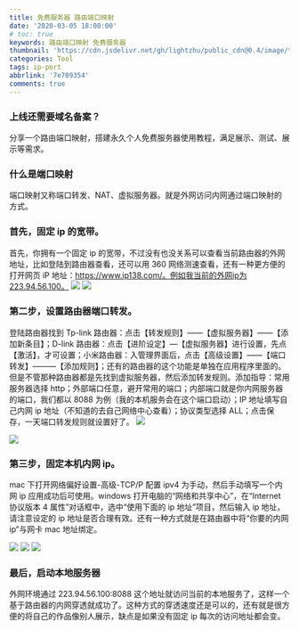 ```yaml
---
title: 免费服务器 路由端口映射
date: '2020-03-05 18:00:00'
# toc: true
keywords: 路由端口映射 免费服务器
thumbnail: 'https://cdn.jsdelivr.net/gh/lightzhu/public_cdn@0.4/image/tool/iptans.jpg'
categories: Tool
tags: ip-port
abbrlink: '7e709354'
comments: true
---
```


### 上线还需要域名备案？

分享一个路由端口映射，搭建永久个人免费服务器使用教程，满足展示、测试、展示等需求。

### 什么是端口映射

端口映射又称端口转发、NAT、虚拟服务器。就是外网访问内网通过端口映射的方式。

<!-- more -->

### 首先，固定 ip 的宽带。

首先，你拥有一个固定 ip 的宽带，不过没有也没关系可以查看当前路由器的外网地址，比如登陆到路由器查看，还可以用 360 网络测速查看，还有一种更方便的打开网页 iP 地址：https://www.ip138.com/。例如我当前的外网ip为223.94.56.100。 ![](https://cdn.jsdelivr.net/gh/lightzhu/public_cdn@0.4/image/tool/webip01.png) ![](https://cdn.jsdelivr.net/gh/lightzhu/public_cdn@0.4/image/tool/webip02.png)

### 第二步，设置路由器端口转发。

登陆路由器找到 Tp-link 路由器：点击【转发规则】——【虚拟服务器】——【添加新条目】；D-link 路由器：点击【进阶设定】—【虚拟服务器】进行设置，先点【激活】，才可设置；小米路由器：入管理界面后，点击【高级设置】——【端口转发】———【添加规则】；还有的路由器的这个功能是单独在应用程序里面的。但是不管那种路由器都是先找到虚拟服务器，然后添加转发规则。添加指导：常用服务器选择 http；外部端口任意，避开常用的端口；内部端口就是你内网服务器的端口，我们都以 8088 为例（我的本机服务会在这个端口启动）；IP 地址填写自己内网 ip 地址（不知道的去自己网络中心查看）；协议类型选择 ALL；点击保存，一天端口转发规则就设置好了。 ![](https://cdn.jsdelivr.net/gh/lightzhu/public_cdn@0.4/image/tool/webip04.png)

![](https://cdn.jsdelivr.net/gh/lightzhu/public_cdn@0.4/image/tool/webip05.png)

### 第三步，固定本机内网 ip。

mac 下打开网络偏好设置-高级-TCP/P 配置 ipv4 为手动，然后手动填写一个内网 ip 应用成功后可使用。windows 打开电脑的“网络和共享中心”，在“Internet 协议版本 4 属性”对话框中，选中“使用下面的 ip 地址”项目，然后输入 ip 地址，请注意设定的 ip 地址是否合理有效。还有一种方式就是在路由器中将“你要的内网 ip”与网卡 mac 地址绑定。

![](https://cdn.jsdelivr.net/gh/lightzhu/public_cdn@0.4/image/tool/webip03.png) ![](https://cdn.jsdelivr.net/gh/lightzhu/public_cdn@0.4/image/tool/webip06.png) ![](https://cdn.jsdelivr.net/gh/lightzhu/public_cdn@0.4/image/tool/webip07.png)

### 最后，启动本地服务器

外网环境通过 223.94.56.100:8088 这个地址就访问当前的本地服务了，这样一个基于路由器的内网穿透就成功了。这种方式的穿透速度还是可以的，还有就是很方便的将自己的作品像别人展示，缺点是如果没有固定 ip 每次的访问地址都会变。
